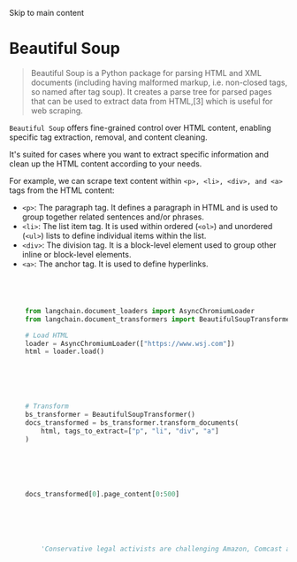 

Skip to main content

# Beautiful Soup

> Beautiful Soup is a Python package for parsing HTML and XML documents (including having malformed markup, i.e. non-closed tags, so named after tag soup). It creates a parse tree for parsed pages
> that can be used to extract data from HTML,[3] which is useful for web scraping.

`Beautiful Soup` offers fine-grained control over HTML content, enabling specific tag extraction, removal, and content cleaning.

It's suited for cases where you want to extract specific information and clean up the HTML content according to your needs.

For example, we can scrape text content within `<p>, <li>, <div>, and <a>` tags from the HTML content:

  * `<p>`: The paragraph tag. It defines a paragraph in HTML and is used to group together related sentences and/or phrases.
  * `<li>`: The list item tag. It is used within ordered (`<ol>`) and unordered (`<ul>`) lists to define individual items within the list.
  * `<div>`: The division tag. It is a block-level element used to group other inline or block-level elements.
  * `<a>`: The anchor tag. It is used to define hyperlinks.

```python




    from langchain.document_loaders import AsyncChromiumLoader
    from langchain.document_transformers import BeautifulSoupTransformer

    # Load HTML
    loader = AsyncChromiumLoader(["https://www.wsj.com"])
    html = loader.load()



```


```python




    # Transform
    bs_transformer = BeautifulSoupTransformer()
    docs_transformed = bs_transformer.transform_documents(
        html, tags_to_extract=["p", "li", "div", "a"]
    )



```


```python




    docs_transformed[0].page_content[0:500]



```


```python




        'Conservative legal activists are challenging Amazon, Comcast and others using many of the same tools that helped kill affirmative-action programs in colleges.1,2099 min read U.S. stock indexes fell and government-bond prices climbed, after Moody’s lowered credit ratings for 10 smaller U.S. banks and said it was reviewing ratings for six larger ones. The Dow industrials dropped more than 150 points.3 min read Penn Entertainment’s Barstool Sportsbook app will be rebranded as ESPN Bet this fall as '



```
